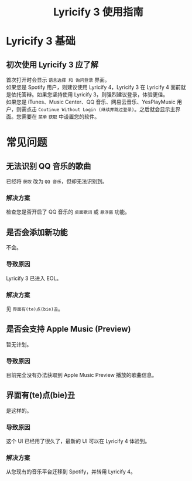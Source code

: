<div align="center">

# Lyricify 3 使用指南

</div>

# Lyricify 3 基础

## 初次使用 Lyricify 3 应了解
首次打开时会显示 `语言选择 和 询问登录` 界面。  
如果您是 Spotify 用户，则建议使用 Lyricify 4，Lyricify 3 在 Lyricify 4 面前就是依托答辩。如果您坚持使用 Lyricify 3，则强烈建议登录，体验更佳。    
如果您是 iTunes、Music Center、QQ 音乐、网易云音乐、YesPlayMusic 用户，则需点击 `Coutinue Without Login (继续并跳过登录)`。之后就会显示主界面。您需要在 `菜单` `获取` 中设置您的软件。  

# 常见问题

## 无法识别 QQ 音乐的歌曲
已经将 `获取` 改为 `QQ 音乐`，但却无法识别到。
### 解决方案
检查您是否开启了 QQ 音乐的 `桌面歌词` 或 `悬浮窗` 功能。

## 是否会添加新功能
不会。
### 导致原因
Lyricify 3 已进入 EOL。
### 解决方案
见 `界面有(te)点(bie)丑`。

## 是否会支持 Apple Music (Preview)
暂无计划。  
### 导致原因
目前完全没有办法获取到 Apple Music Preview 播放的歌曲信息。

## 界面有(te)点(bie)丑
是这样的。
### 导致原因
这个 UI 已经用了很久了，最新的 UI 可以在 Lyricify 4 体验到。
### 解决方案
从您现有的音乐平台迁移到 Spotify，并转用 Lyricify 4。